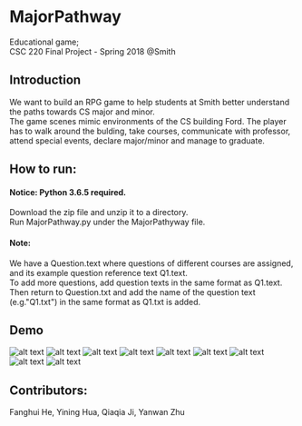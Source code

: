 # MajorPathway
Educational game; \
CSC 220 Final Project - Spring 2018 @Smith

## Introduction
We want to build an RPG game to help students at Smith better understand the paths towards CS major and minor. \
The game scenes mimic environments of the CS building Ford. The player has to walk around the bulding, take courses, communicate with professor, attend special events, declare major/minor and manage to graduate. 

## How to run:
#### Notice: Python 3.6.5 required.
Download the zip file and unzip it to a directory.\
Run MajorPathway.py under the MajorPathyway file.
#### Note: 
We have a Question.text where questions of different courses are assigned, and its example question reference text Q1.text. \
To add more questions, add question texts in the same format as Q1.text. \
Then return to Question.txt and add the name of the question text (e.g."Q1.txt") in the same format as Q1.txt is added.

## Demo
![alt text](https://github.com/ningkko/MajorPathway/demo/1.png)
![alt text](https://github.com/ningkko/MajorPathway/demo/2.png)
![alt text](https://github.com/ningkko/MajorPathway/demo/3.png)
![alt text](https://github.com/ningkko/MajorPathway/demo/4.png)
![alt text](https://github.com/ningkko/MajorPathway/demo/5.png)
![alt text](https://github.com/ningkko/MajorPathway/demo/6.png)
![alt text](https://github.com/ningkko/MajorPathway/demo/7.png)
![alt text](https://github.com/ningkko/MajorPathway/demo/8.png)
![alt text](https://github.com/ningkko/MajorPathway/demo/9.png)

## Contributors:
Fanghui He, Yining Hua, Qiaqia Ji, Yanwan Zhu
